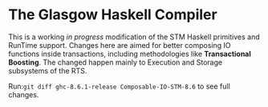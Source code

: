 The Glasgow Haskell Compiler
============================

This is a working _in progress_ modification of the STM Haskell primitives and RunTime support.
Changes here are aimed for better composing IO functions inside transactions, including methodologies like **Transactional Boosting**. The changed happen mainly to Execution and Storage subsystems of the RTS.  

Run:```git diff ghc-8.6.1-release Composable-IO-STM-8.6``` to see full changes.
